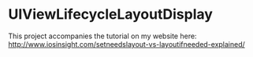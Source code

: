 # UIViewLifecycleLayoutDisplay

This project accompanies the tutorial on my website here: http://www.iosinsight.com/setneedslayout-vs-layoutifneeded-explained/
